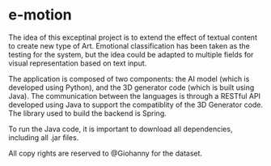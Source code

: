 # e-motion

The idea of this exceptinal project is to extend the effect of textual content to create new type of Art. Emotional classification has been taken as the testing for the system, but the idea could be adapted to multiple fields for visual representation based on text input.

The application is composed of two components: the AI model (which is developed using Python), and the 3D generator code (which is built using Java). The communication between the languages is through a RESTful API developed using Java to support the compatiblity of the 3D Generator code. The library used to build the backend is Spring.

To run the Java code, it is important to download all dependencies, including all .jar files.



All copy rights are reserved to @Giohanny for the dataset.
